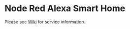 # Node Red Alexa Smart Home
Please see [Wiki](https://github.com/coldfire84/node-red-alexa-home-skill-v3-web/wiki) for service information.